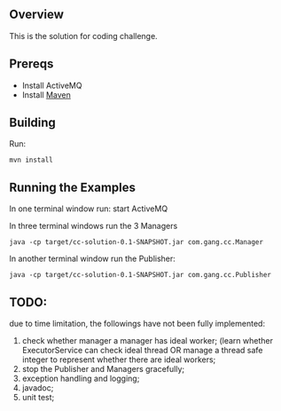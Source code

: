 ## Overview

This is the solution for coding challenge.

## Prereqs

- Install ActiveMQ
- Install [Maven](http://maven.apache.org/download.html) 

## Building

Run:

    mvn install

## Running the Examples

In one terminal window run:
    start ActiveMQ
    
In three terminal windows run the 3 Managers

    java -cp target/cc-solution-0.1-SNAPSHOT.jar com.gang.cc.Manager

In another terminal window run the Publisher:

    java -cp target/cc-solution-0.1-SNAPSHOT.jar com.gang.cc.Publisher

## TODO:
due to time limitation, the followings have not been fully implemented:
1. check whether manager a manager has ideal worker;  (learn whether ExecutorService can check ideal thread OR manage a thread safe integer to represent whether there are ideal workers;
2. stop the Publisher and Managers gracefully;
3. exception handling and logging;
4. javadoc;
5. unit test;
